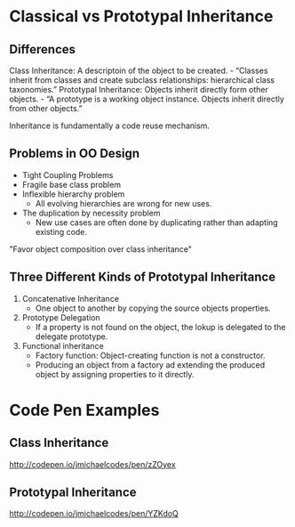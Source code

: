 # Classical vs Prototypal Inheritance

## Differences
Class Inheritance: A descriptoin of the object to be created.
    - “Classes inherit from classes and create subclass relationships: hierarchical class taxonomies.”
Prototypal Inheritance: Objects inherit directly form other objects.
    - “A prototype is a working object instance. Objects inherit directly from other objects.”

Inheritance is fundamentally a code reuse mechanism.

## Problems in OO Design
* Tight Coupling Problems
* Fragile base class problem
* Inflexible hierarchy problem
    * All evolving hierarchies are wrong for new uses.
* The duplication by necessity problem
    * New use cases are often done by duplicating rather than adapting existing code.

"Favor object composition over class inheritance"

## Three Different Kinds of Prototypal Inheritance
1. Concatenative Inheritance
    * One object to another by copying the source objects properties.
2. Prototype Delegation
     * If a property is not found on the object, the lokup is delegated to the delegate prototype.
3. Functional inheritance
    * Factory function: Object-creating function is not a constructor.
    * Producing an object from a factory ad extending the produced object by assigning properties to it directly.

# Code Pen Examples

## Class Inheritance
http://codepen.io/jmichaelcodes/pen/zZOyex

## Prototypal Inheritance
http://codepen.io/jmichaelcodes/pen/YZKdoQ